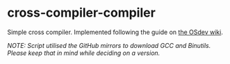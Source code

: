 # cross-compiler-compiler

Simple cross compiler. Implemented following the guide on [the OSdev wiki](https://wiki.osdev.org/GCC_Cross-Compiler).

*NOTE: Script utilised the GitHub mirrors to download GCC and Binutils. Please keep that in mind while deciding on a version.*